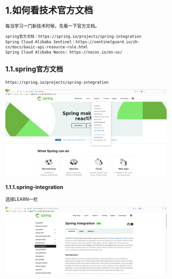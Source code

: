 # 1.如何看技术官方文档

每当学习一门新技术时候，先看一下官方文档。

```
spring官方文档：https://spring.io/projects/spring-integration
Spring Cloud Alibaba Sentinel：https://sentinelguard.io/zh-cn/docs/basic-api-resource-rule.html
Spring Cloud Alibaba Nacos: https://nacos.io/en-us/
```

## 1.1.spring官方文档

`https://spring.io/projects/spring-integration`

![](/static/image/微信截图_20201228091121.png)

### 1.1.1.spring-integration

选择LEARN一栏

![](/static/image/微信截图_20201228091152.png)

